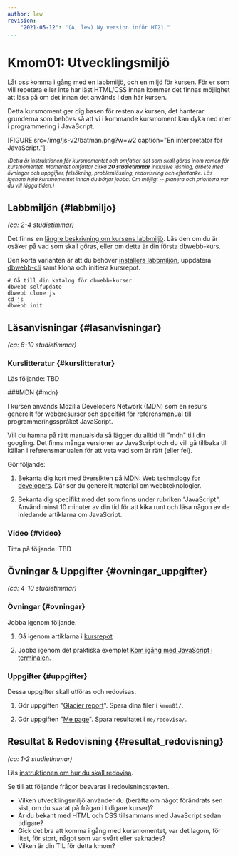 ```yaml
---
author: lew
revision:
    "2021-05-12": "(A, lew) Ny version inför HT21."
...
```


Kmom01: Utvecklingsmiljö
==================================

Låt oss komma i gång med en labbmiljö, och en miljö för kursen. För er som vill repetera eller inte har läst HTML/CSS innan kommer det finnas möjlighet att läsa på om det innan det används i den här kursen.

Detta kursmoment ger dig basen för resten av kursen, det hanterar grunderna som behövs så att vi i kommande kursmoment kan dyka ned mer i programmering i JavaScript.

<!--more-->

[FIGURE src=/img/js-v2/batman.png?w=w2 caption="En interpretator för JavaScript."]

<small><i>(Detta är instruktionen för kursmomentet och omfattar det som skall göras inom ramen för kursmomentet. Momentet omfattar cirka **20 studietimmar** inklusive läsning, arbete med övningar och uppgifter, felsökning, problemlösning, redovisning och eftertanke. Läs igenom hela kursmomentet innan du börjar jobba. Om möjligt -- planera och prioritera var du vill lägga tiden.)</i></small>



Labbmiljön  {#labbmiljo}
---------------------------------

*(ca: 2-4 studietimmar)*

Det finns en [längre beskrivning om kursens labbmiljö](./../installera-labbmiljo). Läs den om du är osäker på vad som skall göras, eller om detta är din första dbwebb-kurs.

Den korta varianten är att du behöver [installera labbmiljön](./../labbmiljo), uppdatera [dbwebb-cli](dbwebb-cli) samt klona och initiera kursrepot.

```text
# Gå till din katalog för dbwebb-kurser
dbwebb selfupdate
dbwebb clone js
cd js
dbwebb init
```



Läsanvisningar  {#lasanvisningar}
---------------------------------

*(ca: 6-10 studietimmar)*


### Kurslitteratur  {#kurslitteratur}


Läs följande: TBD
<!--
1. Bekanta dig med kurslitteraturen [Speaking JavaScript: An In-Depth Guide for Programmers](kunskap/boken-speaking-javascript) genom att läsa igenom det första kapitlet [Ch1 Basic JavaScript](http://speakingjs.com/es5/ch01.html) (läs till och med stycket om "Strict Mode") som ger dig en introduktion till grundkonstruktioner i programmeringsspråket JavaScript. -->



###MDN {#mdn}

I kursen används Mozilla Developers Network (MDN) som en resurs generellt för webbresurser och specifikt för referensmanual till programmeringsspråket JavaScript.

Vill du hamna på rätt manualsida så lägger du alltid till "mdn" till din googling. Det finns många versioner av JavaScript och du vill gå tillbaka till källan i referensmanualen för att veta vad som är rätt (eller fel).

Gör följande:

1. Bekanta dig kort med översikten på [MDN: Web technology for developers](https://developer.mozilla.org/en-US/docs/Web). Där ser du generellt material om webbteknologier.

1. Bekanta dig specifikt med det som finns under rubriken "JavaScript". Använd minst 10 minuter av din tid för att kika runt och läsa någon av de inledande artiklarna om JavaScript.



### Video  {#video}

Titta på följande: TBD
<!--
1. Videoserien [Lär dig JavaScript](https://www.youtube.com/playlist?list=PLKtP9l5q3ce_YXUQlr5aAzJ406vSsmeMT) är tätt kopplat till kursmaterialet. Kika igenom serien under kursens gång. -->



Övningar & Uppgifter  {#ovningar_uppgifter}
-------------------------------------------

*(ca: 4-10 studietimmar)*



### Övningar {#ovningar}

Jobba igenom följande.

<!-- 1. Du behöver ha grundläggande koll på HTML och CSS. Som en uppfräschning av dina kunskaper, eller som en kort intro, så jobbar du igenom materialet i tipset "[Kom igång (snabbt) med HTML, CSS och JavaScript](coachen/kom-igang-snabbt-med-html-css-och-javascript)". Jobba igenom materialet grundligt eller översiktligt, beroende på ditt eget behov. -->

<!-- 1. Jobba igenom artikeln "[Kom i gång med HTML, CSS och JavaScript](kunskap/kom-i-gang-med-html-css-och-javascript)" som visar dig hur du gör ditt första program i JavaScript och ger dig en grundstruktur för kursens övningar. -->

1. Gå igenom artiklarna i [kursrepot](https://github.com/dbwebb-se/js-v2/tree/master/articles/kmom01)

1. Jobba igenom det praktiska exemplet [Kom igång med JavaScript i terminalen](https://github.com/dbwebb-se/js-v2/tree/master/example/basics).



### Uppgifter {#uppgifter}

Dessa uppgifter skall utföras och redovisas.

1. Gör uppgiften "[Glacier report](https://github.com/dbwebb-se/js-v2/blob/master/assignments/kmom01/01_glacier.md)". Spara dina filer i `kmom01/`.

1. Gör uppgiften "[Me page](https://github.com/dbwebb-se/js-v2/blob/master/assignments/kmom01/02_mepage.md)". Spara resultatet i `me/redovisa/`.



Resultat & Redovisning  {#resultat_redovisning}
-----------------------------------------------

*(ca: 1-2 studietimmar)*

Läs [instruktionen om hur du skall redovisa](./../redovisa).

Se till att följande frågor besvaras i redovisningstexten.

* Vilken utvecklingsmiljö använder du (berätta om något förändrats sen sist, om du svarat på frågan i tidigare kurser)?
* Är du bekant med HTML och CSS tillsammans med JavaScript sedan tidigare?
* Gick det bra att komma i gång med kursmomentet, var det lagom, för litet, för stort, något som var svårt eller saknades?
* Vilken är din TIL för detta kmom?
